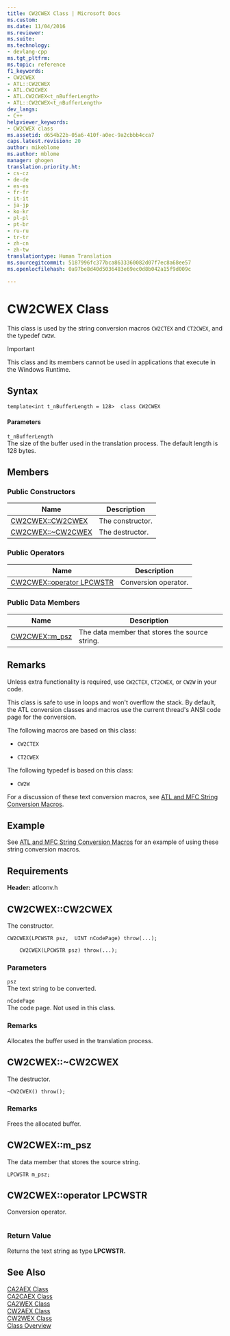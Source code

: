 ```yaml
---
title: CW2CWEX Class | Microsoft Docs
ms.custom: 
ms.date: 11/04/2016
ms.reviewer: 
ms.suite: 
ms.technology:
- devlang-cpp
ms.tgt_pltfrm: 
ms.topic: reference
f1_keywords:
- CW2CWEX
- ATL::CW2CWEX
- ATL.CW2CWEX
- ATL.CW2CWEX<t_nBufferLength>
- ATL::CW2CWEX<t_nBufferLength>
dev_langs:
- C++
helpviewer_keywords:
- CW2CWEX class
ms.assetid: d654b22b-05a6-410f-a0ec-9a2cbbb4cca7
caps.latest.revision: 20
author: mikeblome
ms.author: mblome
manager: ghogen
translation.priority.ht:
- cs-cz
- de-de
- es-es
- fr-fr
- it-it
- ja-jp
- ko-kr
- pl-pl
- pt-br
- ru-ru
- tr-tr
- zh-cn
- zh-tw
translationtype: Human Translation
ms.sourcegitcommit: 5187996fc377bca8633360082d07f7ec8a68ee57
ms.openlocfilehash: 0a97be8d40d5036483e69ec0d8b042a15f9d009c

---
```

# CW2CWEX Class
This class is used by the string conversion macros `CW2CTEX` and `CT2CWEX`, and the typedef `CW2W`.  
  
> [!IMPORTANT]
>  This class and its members cannot be used in applications that execute in the Windows Runtime.  
  
## Syntax  
  
```
template<int t_nBufferLength = 128>  class CW2CWEX
```  
  
#### Parameters  
 `t_nBufferLength`  
 The size of the buffer used in the translation process. The default length is 128 bytes.  
  
## Members  
  
### Public Constructors  
  
|Name|Description|  
|----------|-----------------|  
|[CW2CWEX::CW2CWEX](#cw2cwex__cw2cwex)|The constructor.|  
|[CW2CWEX::~CW2CWEX](#cw2cwex___dtorcw2cwex)|The destructor.|  
  
### Public Operators  
  
|Name|Description|  
|----------|-----------------|  
|[CW2CWEX::operator LPCWSTR](#cw2cwex__operator_lpcwstr)|Conversion operator.|  
  
### Public Data Members  
  
|Name|Description|  
|----------|-----------------|  
|[CW2CWEX::m_psz](#cw2cwex__m_psz)|The data member that stores the source string.|  
  
## Remarks  
 Unless extra functionality is required, use `CW2CTEX`, `CT2CWEX`, or `CW2W` in your code.  
  
 This class is safe to use in loops and won't overflow the stack. By default, the ATL conversion classes and macros use the current thread's ANSI code page for the conversion.  
  
 The following macros are based on this class:  
  
- `CW2CTEX`  
  
- `CT2CWEX`  
  
 The following typedef is based on this class:  
  
- `CW2W`  
  
 For a discussion of these text conversion macros, see [ATL and MFC String Conversion Macros](http://msdn.microsoft.com/library/8f53659e-0464-4424-97db-6b8453c49863).  
  
## Example  
 See [ATL and MFC String Conversion Macros](http://msdn.microsoft.com/library/8f53659e-0464-4424-97db-6b8453c49863) for an example of using these string conversion macros.  
  
## Requirements  
 **Header:** atlconv.h  
  
##  <a name="cw2cwex__cw2cwex"></a>  CW2CWEX::CW2CWEX  
 The constructor.  
  
```
CW2CWEX(LPCWSTR psz,  UINT nCodePage) throw(...);

    CW2CWEX(LPCWSTR psz) throw(...);
```  
  
### Parameters  
 `psz`  
 The text string to be converted.  
  
 `nCodePage`  
 The code page. Not used in this class.  
  
### Remarks  
 Allocates the buffer used in the translation process.  
  
##  <a name="cw2cwex___dtorcw2cwex"></a>  CW2CWEX::~CW2CWEX  
 The destructor.  
  
```
~CW2CWEX() throw();
```  
  
### Remarks  
 Frees the allocated buffer.  
  
##  <a name="cw2cwex__m_psz"></a>  CW2CWEX::m_psz  
 The data member that stores the source string.  
  
```
LPCWSTR m_psz;
```  
  
##  <a name="cw2cwex__operator_lpcwstr"></a>  CW2CWEX::operator LPCWSTR  
 Conversion operator.  
  
```operator LPCWSTR() const throw();
```  
  
### Return Value  
 Returns the text string as type **LPCWSTR.**  
  
## See Also  
 [CA2AEX Class](../../atl/reference/ca2aex-class.md)   
 [CA2CAEX Class](../../atl/reference/ca2caex-class.md)   
 [CA2WEX Class](../../atl/reference/ca2wex-class.md)   
 [CW2AEX Class](../../atl/reference/cw2aex-class.md)   
 [CW2WEX Class](../../atl/reference/cw2wex-class.md)   
 [Class Overview](../../atl/atl-class-overview.md)



<!--HONumber=Jan17_HO1-->


